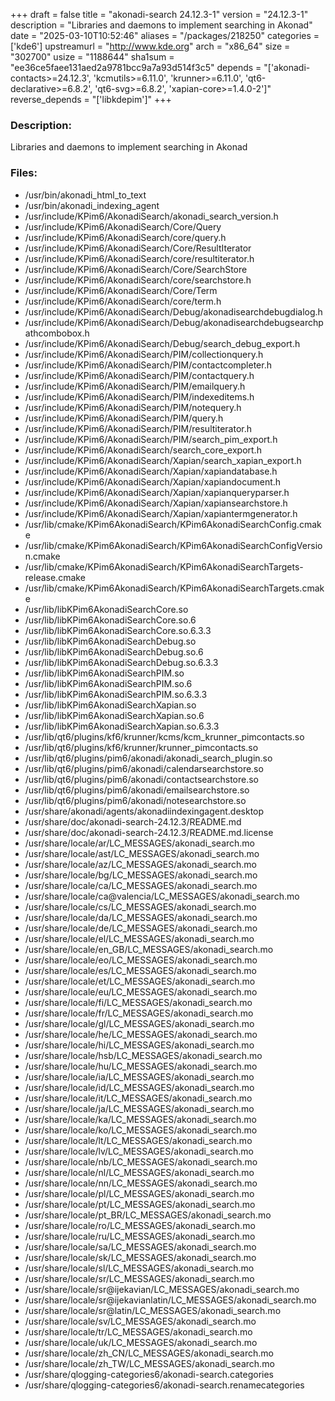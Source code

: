 +++
draft = false
title = "akonadi-search 24.12.3-1"
version = "24.12.3-1"
description = "Libraries and daemons to implement searching in Akonad"
date = "2025-03-10T10:52:46"
aliases = "/packages/218250"
categories = ['kde6']
upstreamurl = "http://www.kde.org"
arch = "x86_64"
size = "302700"
usize = "1188644"
sha1sum = "ee36ce5faee131aed2a9781bcc9a7a93d514f3c5"
depends = "['akonadi-contacts>=24.12.3', 'kcmutils>=6.11.0', 'krunner>=6.11.0', 'qt6-declarative>=6.8.2', 'qt6-svg>=6.8.2', 'xapian-core>=1.4.0-2']"
reverse_depends = "['libkdepim']"
+++
### Description: 
Libraries and daemons to implement searching in Akonad

### Files: 
* /usr/bin/akonadi_html_to_text
* /usr/bin/akonadi_indexing_agent
* /usr/include/KPim6/AkonadiSearch/akonadi_search_version.h
* /usr/include/KPim6/AkonadiSearch/Core/Query
* /usr/include/KPim6/AkonadiSearch/core/query.h
* /usr/include/KPim6/AkonadiSearch/Core/ResultIterator
* /usr/include/KPim6/AkonadiSearch/core/resultiterator.h
* /usr/include/KPim6/AkonadiSearch/Core/SearchStore
* /usr/include/KPim6/AkonadiSearch/core/searchstore.h
* /usr/include/KPim6/AkonadiSearch/Core/Term
* /usr/include/KPim6/AkonadiSearch/core/term.h
* /usr/include/KPim6/AkonadiSearch/Debug/akonadisearchdebugdialog.h
* /usr/include/KPim6/AkonadiSearch/Debug/akonadisearchdebugsearchpathcombobox.h
* /usr/include/KPim6/AkonadiSearch/Debug/search_debug_export.h
* /usr/include/KPim6/AkonadiSearch/PIM/collectionquery.h
* /usr/include/KPim6/AkonadiSearch/PIM/contactcompleter.h
* /usr/include/KPim6/AkonadiSearch/PIM/contactquery.h
* /usr/include/KPim6/AkonadiSearch/PIM/emailquery.h
* /usr/include/KPim6/AkonadiSearch/PIM/indexeditems.h
* /usr/include/KPim6/AkonadiSearch/PIM/notequery.h
* /usr/include/KPim6/AkonadiSearch/PIM/query.h
* /usr/include/KPim6/AkonadiSearch/PIM/resultiterator.h
* /usr/include/KPim6/AkonadiSearch/PIM/search_pim_export.h
* /usr/include/KPim6/AkonadiSearch/search_core_export.h
* /usr/include/KPim6/AkonadiSearch/Xapian/search_xapian_export.h
* /usr/include/KPim6/AkonadiSearch/Xapian/xapiandatabase.h
* /usr/include/KPim6/AkonadiSearch/Xapian/xapiandocument.h
* /usr/include/KPim6/AkonadiSearch/Xapian/xapianqueryparser.h
* /usr/include/KPim6/AkonadiSearch/Xapian/xapiansearchstore.h
* /usr/include/KPim6/AkonadiSearch/Xapian/xapiantermgenerator.h
* /usr/lib/cmake/KPim6AkonadiSearch/KPim6AkonadiSearchConfig.cmake
* /usr/lib/cmake/KPim6AkonadiSearch/KPim6AkonadiSearchConfigVersion.cmake
* /usr/lib/cmake/KPim6AkonadiSearch/KPim6AkonadiSearchTargets-release.cmake
* /usr/lib/cmake/KPim6AkonadiSearch/KPim6AkonadiSearchTargets.cmake
* /usr/lib/libKPim6AkonadiSearchCore.so
* /usr/lib/libKPim6AkonadiSearchCore.so.6
* /usr/lib/libKPim6AkonadiSearchCore.so.6.3.3
* /usr/lib/libKPim6AkonadiSearchDebug.so
* /usr/lib/libKPim6AkonadiSearchDebug.so.6
* /usr/lib/libKPim6AkonadiSearchDebug.so.6.3.3
* /usr/lib/libKPim6AkonadiSearchPIM.so
* /usr/lib/libKPim6AkonadiSearchPIM.so.6
* /usr/lib/libKPim6AkonadiSearchPIM.so.6.3.3
* /usr/lib/libKPim6AkonadiSearchXapian.so
* /usr/lib/libKPim6AkonadiSearchXapian.so.6
* /usr/lib/libKPim6AkonadiSearchXapian.so.6.3.3
* /usr/lib/qt6/plugins/kf6/krunner/kcms/kcm_krunner_pimcontacts.so
* /usr/lib/qt6/plugins/kf6/krunner/krunner_pimcontacts.so
* /usr/lib/qt6/plugins/pim6/akonadi/akonadi_search_plugin.so
* /usr/lib/qt6/plugins/pim6/akonadi/calendarsearchstore.so
* /usr/lib/qt6/plugins/pim6/akonadi/contactsearchstore.so
* /usr/lib/qt6/plugins/pim6/akonadi/emailsearchstore.so
* /usr/lib/qt6/plugins/pim6/akonadi/notesearchstore.so
* /usr/share/akonadi/agents/akonadiindexingagent.desktop
* /usr/share/doc/akonadi-search-24.12.3/README.md
* /usr/share/doc/akonadi-search-24.12.3/README.md.license
* /usr/share/locale/ar/LC_MESSAGES/akonadi_search.mo
* /usr/share/locale/ast/LC_MESSAGES/akonadi_search.mo
* /usr/share/locale/az/LC_MESSAGES/akonadi_search.mo
* /usr/share/locale/bg/LC_MESSAGES/akonadi_search.mo
* /usr/share/locale/ca/LC_MESSAGES/akonadi_search.mo
* /usr/share/locale/ca@valencia/LC_MESSAGES/akonadi_search.mo
* /usr/share/locale/cs/LC_MESSAGES/akonadi_search.mo
* /usr/share/locale/da/LC_MESSAGES/akonadi_search.mo
* /usr/share/locale/de/LC_MESSAGES/akonadi_search.mo
* /usr/share/locale/el/LC_MESSAGES/akonadi_search.mo
* /usr/share/locale/en_GB/LC_MESSAGES/akonadi_search.mo
* /usr/share/locale/eo/LC_MESSAGES/akonadi_search.mo
* /usr/share/locale/es/LC_MESSAGES/akonadi_search.mo
* /usr/share/locale/et/LC_MESSAGES/akonadi_search.mo
* /usr/share/locale/eu/LC_MESSAGES/akonadi_search.mo
* /usr/share/locale/fi/LC_MESSAGES/akonadi_search.mo
* /usr/share/locale/fr/LC_MESSAGES/akonadi_search.mo
* /usr/share/locale/gl/LC_MESSAGES/akonadi_search.mo
* /usr/share/locale/he/LC_MESSAGES/akonadi_search.mo
* /usr/share/locale/hi/LC_MESSAGES/akonadi_search.mo
* /usr/share/locale/hsb/LC_MESSAGES/akonadi_search.mo
* /usr/share/locale/hu/LC_MESSAGES/akonadi_search.mo
* /usr/share/locale/ia/LC_MESSAGES/akonadi_search.mo
* /usr/share/locale/id/LC_MESSAGES/akonadi_search.mo
* /usr/share/locale/it/LC_MESSAGES/akonadi_search.mo
* /usr/share/locale/ja/LC_MESSAGES/akonadi_search.mo
* /usr/share/locale/ka/LC_MESSAGES/akonadi_search.mo
* /usr/share/locale/ko/LC_MESSAGES/akonadi_search.mo
* /usr/share/locale/lt/LC_MESSAGES/akonadi_search.mo
* /usr/share/locale/lv/LC_MESSAGES/akonadi_search.mo
* /usr/share/locale/nb/LC_MESSAGES/akonadi_search.mo
* /usr/share/locale/nl/LC_MESSAGES/akonadi_search.mo
* /usr/share/locale/nn/LC_MESSAGES/akonadi_search.mo
* /usr/share/locale/pl/LC_MESSAGES/akonadi_search.mo
* /usr/share/locale/pt/LC_MESSAGES/akonadi_search.mo
* /usr/share/locale/pt_BR/LC_MESSAGES/akonadi_search.mo
* /usr/share/locale/ro/LC_MESSAGES/akonadi_search.mo
* /usr/share/locale/ru/LC_MESSAGES/akonadi_search.mo
* /usr/share/locale/sa/LC_MESSAGES/akonadi_search.mo
* /usr/share/locale/sk/LC_MESSAGES/akonadi_search.mo
* /usr/share/locale/sl/LC_MESSAGES/akonadi_search.mo
* /usr/share/locale/sr/LC_MESSAGES/akonadi_search.mo
* /usr/share/locale/sr@ijekavian/LC_MESSAGES/akonadi_search.mo
* /usr/share/locale/sr@ijekavianlatin/LC_MESSAGES/akonadi_search.mo
* /usr/share/locale/sr@latin/LC_MESSAGES/akonadi_search.mo
* /usr/share/locale/sv/LC_MESSAGES/akonadi_search.mo
* /usr/share/locale/tr/LC_MESSAGES/akonadi_search.mo
* /usr/share/locale/uk/LC_MESSAGES/akonadi_search.mo
* /usr/share/locale/zh_CN/LC_MESSAGES/akonadi_search.mo
* /usr/share/locale/zh_TW/LC_MESSAGES/akonadi_search.mo
* /usr/share/qlogging-categories6/akonadi-search.categories
* /usr/share/qlogging-categories6/akonadi-search.renamecategories
